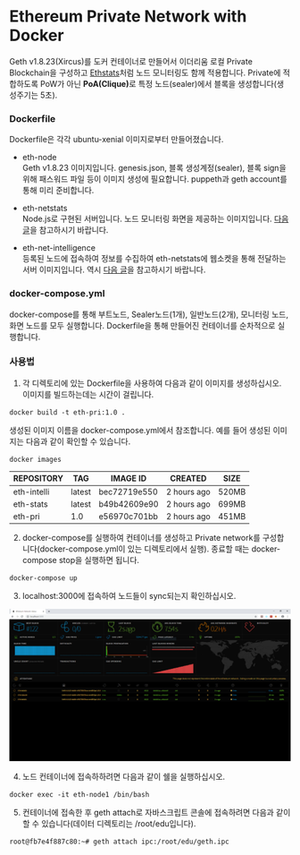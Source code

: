 # Ethereum Private Network with Docker

Geth v1.8.23(Xircus)를 도커 컨테이너로 만들어서 이더리움 로컬 Private Blockchain을 구성하고 [Ethstats](https://ethstats.net/)처럼 노드 모니터링도 함께 적용합니다. Private에 적합하도록 PoW가 아닌 <b>PoA(Clique)</b>로 특정 노드(sealer)에서 블록을 생성합니다(생성주기는 5초).  


### Dockerfile

Dockerfile은 각각 ubuntu-xenial 이미지로부터 만들어졌습니다.

* eth-node  
Geth v1.8.23 이미지입니다. genesis.json, 블록 생성계정(sealer), 블록 sign을 위해 패스워드 파일 등이 이미지 생성에 필요합니다. puppeth과 geth account를 통해 미리 준비합니다.

* eth-netstats  
Node.js로 구현된 서버입니다. 노드 모니터링 화면을 제공하는 이미지입니다. <a href="https://medium.com/@javahippie/building-a-local-ethereum-network-with-docker-and-geth-5b9326b85f37">다음 글</a>을 참고하시기 바랍니다.

* eth-net-intelligence  
등록된 노드에 접속하여 정보를 수집하여 eth-netstats에 웹소켓을 통해 전달하는 서버 이미지입니다. 역시 <a href="https://medium.com/@javahippie/building-a-local-ethereum-network-with-docker-and-geth-5b9326b85f37">다음 글</a>을 참고하시기 바랍니다.

### docker-compose.yml

docker-compose를 통해 부트노드, Sealer노드(1개), 일반노드(2개), 모니터링 노드, 화면 노드를 모두 실행합니다. Dockerfile을 통해 만들어진 컨테이너를 순차적으로 실행합니다.

### 사용법

1) 각 디렉토리에 있는 Dockerfile을 사용하여 다음과 같이 이미지를 생성하십시오. 이미지를 빌드하는데는 시간이 걸립니다. 

```
docker build -t eth-pri:1.0 .
```

생성된 이미지 이름을 docker-compose.yml에서 참조합니다. 예를 들어 생성된 이미지는 다음과 같이 확인할 수 있습니다.

```
docker images
```

|REPOSITORY|TAG|IMAGE ID|CREATED|SIZE|
|---|---|---|---|---|
|eth-intelli|latest|bec72719e550|2 hours ago|520MB|
|eth-stats|latest|b49b42609e90|2 hours ago|699MB|
|eth-pri|1.0|e56970c701bb|2 hours ago|451MB|

2) docker-compose를 실행하여 컨테이너를 생성하고 Private network를 구성합니다(docker-compose.yml이 있는 디렉토리에서 실행). 종료할 때는 docker-compose stop을 실행하면 됩니다.

```
docker-compose up
```

3) localhost:3000에 접속하여 노드들이 sync되는지 확인하십시오.

<img src="https://github.com/boyd-dev/Ethereum-Private/blob/master/stats.PNG" width="720"/>

4) 노드 컨테이너에 접속하하려면 다음과 같이 쉘을 실행하십시오.

```
docker exec -it eth-node1 /bin/bash
```

5) 컨테이너에 접속한 후 geth attach로 자바스크립트 콘솔에 접속하려면 다음과 같이 할 수 있습니다(데이터 디렉토리는 /root/edu입니다).

```
root@fb7e4f887c80:~# geth attach ipc:/root/edu/geth.ipc
```

 
